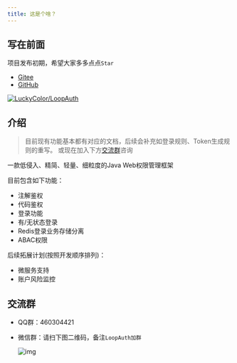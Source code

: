 ```yaml
---
title: 这是个啥？
---
```


## 写在前面

项目发布初期，希望大家多多点点`Star`
- [Gitee](https://gitee.com/lucky-color/loop-auth)
- [GitHub](https://github.com/ChangZou/LoopAuth)

[![LuckyColor/LoopAuth](https://gitee.com/lucky-color/loop-auth/widgets/widget_card.svg?colors=4183c4,ffffff,ffffff,e3e9ed,666666,9b9b9b)](https://gitee.com/lucky-color/loop-auth)

## 介绍

> 目前现有功能基本都有对应的文档，后续会补充如登录规则、Token生成规则的重写。
> 或现在加入下方[交流群](./#交流群)咨询

一款低侵入、精简、轻量、细粒度的Java Web权限管理框架

目前包含如下功能：
- 注解鉴权
- 代码鉴权
- 登录功能
- 有/无状态登录
- Redis登录业务存储分离
- ABAC权限

后续拓展计划(按照开发顺序排列)：
- 微服务支持
- 账户风险监控

## 交流群
- QQ群：460304421
- 微信群：请扫下图二维码，备注`LoopAuth加群`

  <img src="/img/mywx.jpg" alt="img" />